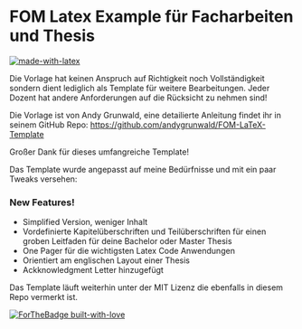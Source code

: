 # FOM Latex Example für Facharbeiten und Thesis
[![made-with-latex](https://img.shields.io/badge/Made%20with-LaTeX-1f425f.svg)](https://www.latex-project.org/)

Die Vorlage hat keinen Anspruch auf Richtigkeit noch Vollständigkeit sondern dient lediglich als Template für weitere Bearbeitungen. Jeder Dozent hat andere Anforderungen auf die Rücksicht zu nehmen sind!

Die Vorlage ist von Andy Grunwald, eine detailierte Anleitung findet ihr in seinem GitHub Repo:
https://github.com/andygrunwald/FOM-LaTeX-Template

Großer Dank für dieses umfangreiche Template!

Das Template wurde angepasst auf meine Bedürfnisse und mit ein paar Tweaks versehen:

### New Features!

  - Simplified Version, weniger Inhalt
  - Vordefinierte Kapitelüberschriften und Teilüberschriften für einen groben Leitfaden für deine Bachelor oder Master Thesis
  - One Pager für die wichtigsten Latex Code Anwendungen
  - Orientiert am englischen Layout einer Thesis
  - Ackknowledgment Letter hinzugefügt

Das Template läuft weiterhin unter der MIT Lizenz die ebenfalls in diesem Repo vermerkt ist.

[![ForTheBadge built-with-love](http://ForTheBadge.com/images/badges/built-with-love.svg)](https://GitHub.com/Naereen/)
